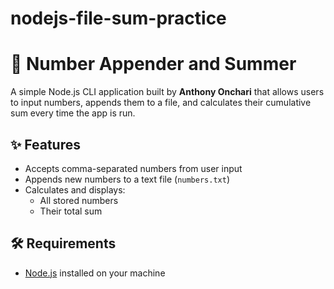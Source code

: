 # nodejs-file-sum-practice
# 📂 Number Appender and Summer

A simple Node.js CLI application built by **Anthony Onchari** that allows users to input numbers, appends them to a file, and calculates their cumulative sum every time the app is run.

## ✨ Features

- Accepts comma-separated numbers from user input
- Appends new numbers to a text file (`numbers.txt`)
- Calculates and displays:
  - All stored numbers
  - Their total sum

## 🛠️ Requirements

- [Node.js](https://nodejs.org/) installed on your machine